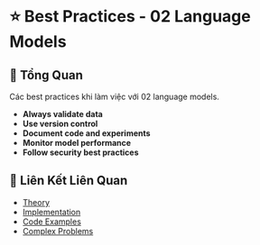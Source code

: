 # ⭐ Best Practices - 02 Language Models

## 🎯 Tổng Quan

Các best practices khi làm việc với 02 language models.

- **Always validate data**
- **Use version control**
- **Document code and experiments**
- **Monitor model performance**
- **Follow security best practices**

## 🔗 Liên Kết Liên Quan

- [Theory](./THEORY_02_language_models.md)
- [Implementation](./IMPLEMENTATION_02_language_models.md)
- [Code Examples](./CODE_EXAMPLES_02_language_models.md)
- [Complex Problems](./COMPLEX_PROBLEMS.md)
